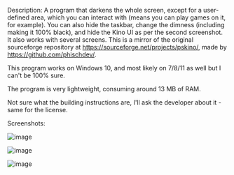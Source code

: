 Description: A program that darkens the whole screen, except for a user-defined area, which you can interact with (means you can play games on it, for example). You can also hide the taskbar, change the dimness (including making it 100% black), and hide the Kino UI as per the second screenshot. It also works with several screens. This is a mirror of the original sourceforge repository at https://sourceforge.net/projects/pskino/, made by https://github.com/phischdev/.

This program works on Windows 10, and most likely on 7/8/11 as well but I can't be 100% sure.

The program is very lightweight, consuming around 13 MB of RAM.

Not sure what the building instructions are, I'll ask the developer about it - same for the license.

Screenshots:

![image](https://github.com/cyberhardt/Kino/assets/107224222/e7e883bc-7e8d-4101-a9df-e8ad27d0e657)

![image](https://github.com/cyberhardt/Kino/assets/107224222/40100c8a-ae33-4084-a099-0d191efa15b2)

![image](https://github.com/cyberhardt/Kino/assets/107224222/874ecdbf-60d3-4908-a83b-cc5a8155c51f)
